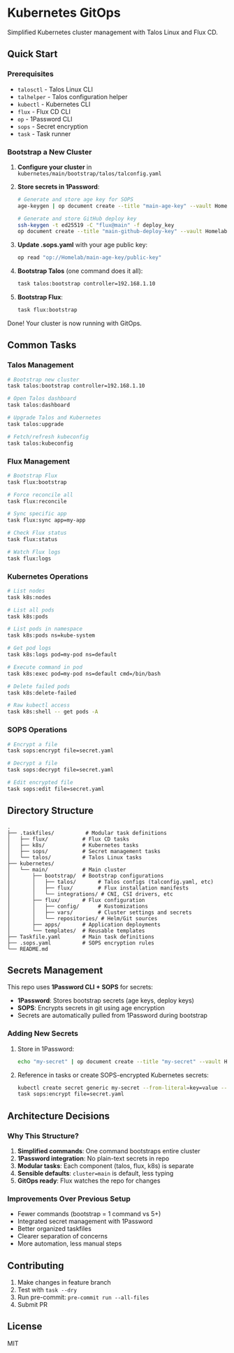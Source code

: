 # Kubernetes GitOps

Simplified Kubernetes cluster management with Talos Linux and Flux CD.

## Quick Start

### Prerequisites

- `talosctl` - Talos Linux CLI
- `talhelper` - Talos configuration helper
- `kubectl` - Kubernetes CLI
- `flux` - Flux CD CLI
- `op` - 1Password CLI
- `sops` - Secret encryption
- `task` - Task runner

### Bootstrap a New Cluster

1. **Configure your cluster** in `kubernetes/main/bootstrap/talos/talconfig.yaml`

2. **Store secrets in 1Password**:
   ```bash
   # Generate and store age key for SOPS
   age-keygen | op document create --title "main-age-key" --vault Homelab -

   # Generate and store GitHub deploy key
   ssh-keygen -t ed25519 -C "flux@main" -f deploy_key
   op document create --title "main-github-deploy-key" --vault Homelab - < deploy_key
   ```

3. **Update .sops.yaml** with your age public key:
   ```bash
   op read "op://Homelab/main-age-key/public-key"
   ```

4. **Bootstrap Talos** (one command does it all):
   ```bash
   task talos:bootstrap controller=192.168.1.10
   ```

5. **Bootstrap Flux**:
   ```bash
   task flux:bootstrap
   ```

Done! Your cluster is now running with GitOps.

## Common Tasks

### Talos Management

```bash
# Bootstrap new cluster
task talos:bootstrap controller=192.168.1.10

# Open Talos dashboard
task talos:dashboard

# Upgrade Talos and Kubernetes
task talos:upgrade

# Fetch/refresh kubeconfig
task talos:kubeconfig
```

### Flux Management

```bash
# Bootstrap Flux
task flux:bootstrap

# Force reconcile all
task flux:reconcile

# Sync specific app
task flux:sync app=my-app

# Check Flux status
task flux:status

# Watch Flux logs
task flux:logs
```

### Kubernetes Operations

```bash
# List nodes
task k8s:nodes

# List all pods
task k8s:pods

# List pods in namespace
task k8s:pods ns=kube-system

# Get pod logs
task k8s:logs pod=my-pod ns=default

# Execute command in pod
task k8s:exec pod=my-pod ns=default cmd=/bin/bash

# Delete failed pods
task k8s:delete-failed

# Raw kubectl access
task k8s:shell -- get pods -A
```

### SOPS Operations

```bash
# Encrypt a file
task sops:encrypt file=secret.yaml

# Decrypt a file
task sops:decrypt file=secret.yaml

# Edit encrypted file
task sops:edit file=secret.yaml
```

## Directory Structure

```
.
├── .taskfiles/          # Modular task definitions
│   ├── flux/           # Flux CD tasks
│   ├── k8s/            # Kubernetes tasks
│   ├── sops/           # Secret management tasks
│   └── talos/          # Talos Linux tasks
├── kubernetes/
│   └── main/           # Main cluster
│       ├── bootstrap/  # Bootstrap configurations
│       │   ├── talos/       # Talos configs (talconfig.yaml, etc)
│       │   ├── flux/        # Flux installation manifests
│       │   └── integrations/ # CNI, CSI drivers, etc
│       ├── flux/       # Flux configuration
│       │   ├── config/      # Kustomizations
│       │   ├── vars/        # Cluster settings and secrets
│       │   └── repositories/ # Helm/Git sources
│       ├── apps/       # Application deployments
│       └── templates/  # Reusable templates
├── Taskfile.yaml       # Main task definitions
├── .sops.yaml          # SOPS encryption rules
└── README.md
```

## Secrets Management

This repo uses **1Password CLI + SOPS** for secrets:

- **1Password**: Stores bootstrap secrets (age keys, deploy keys)
- **SOPS**: Encrypts secrets in git using age encryption
- Secrets are automatically pulled from 1Password during bootstrap

### Adding New Secrets

1. Store in 1Password:
   ```bash
   echo "my-secret" | op document create --title "my-secret" --vault Homelab -
   ```

2. Reference in tasks or create SOPS-encrypted Kubernetes secrets:
   ```bash
   kubectl create secret generic my-secret --from-literal=key=value --dry-run=client -o yaml > secret.yaml
   task sops:encrypt file=secret.yaml
   ```

## Architecture Decisions

### Why This Structure?

1. **Simplified commands**: One command bootstraps entire cluster
2. **1Password integration**: No plain-text secrets in repo
3. **Modular tasks**: Each component (talos, flux, k8s) is separate
4. **Sensible defaults**: `cluster=main` is default, less typing
5. **GitOps ready**: Flux watches the repo for changes

### Improvements Over Previous Setup

- Fewer commands (bootstrap = 1 command vs 5+)
- Integrated secret management with 1Password
- Better organized taskfiles
- Clearer separation of concerns
- More automation, less manual steps

## Contributing

1. Make changes in feature branch
2. Test with `task --dry`
3. Run pre-commit: `pre-commit run --all-files`
4. Submit PR

## License

MIT
